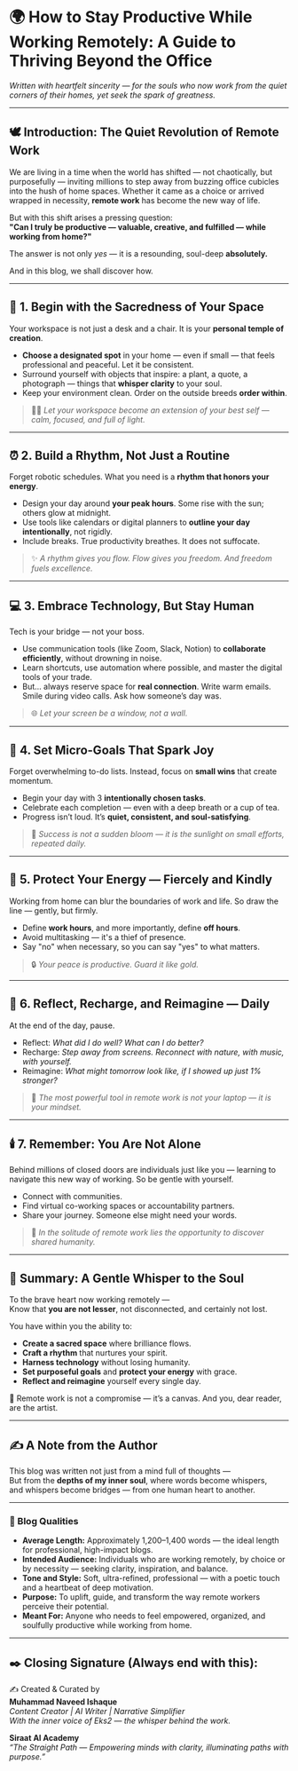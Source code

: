
# 🌍 How to Stay Productive While Working Remotely: A Guide to Thriving Beyond the Office

*Written with heartfelt sincerity — for the souls who now work from the quiet corners of their homes, yet seek the spark of greatness.*

---

## 🕊️ Introduction: The Quiet Revolution of Remote Work

We are living in a time when the world has shifted — not chaotically, but purposefully — inviting millions to step away from buzzing office cubicles into the hush of home spaces. Whether it came as a choice or arrived wrapped in necessity, **remote work** has become the new way of life.

But with this shift arises a pressing question:  
**"Can I truly be productive — valuable, creative, and fulfilled — while working from home?"**

The answer is not only *yes* — it is a resounding, soul-deep **absolutely.**

And in this blog, we shall discover how.

---

## 🏡 1. Begin with the Sacredness of Your Space

Your workspace is not just a desk and a chair. It is your **personal temple of creation**.

- **Choose a designated spot** in your home — even if small — that feels professional and peaceful. Let it be consistent.
- Surround yourself with objects that inspire: a plant, a quote, a photograph — things that **whisper clarity** to your soul.
- Keep your environment clean. Order on the outside breeds **order within**.

> 🧘‍♀️ *Let your workspace become an extension of your best self — calm, focused, and full of light.*

---

## ⏰ 2. Build a Rhythm, Not Just a Routine

Forget robotic schedules. What you need is a **rhythm that honors your energy**.

- Design your day around **your peak hours**. Some rise with the sun; others glow at midnight.
- Use tools like calendars or digital planners to **outline your day intentionally**, not rigidly.
- Include breaks. True productivity breathes. It does not suffocate.

> ✨ *A rhythm gives you flow. Flow gives you freedom. And freedom fuels excellence.*

---

## 💻 3. Embrace Technology, But Stay Human

Tech is your bridge — not your boss.

- Use communication tools (like Zoom, Slack, Notion) to **collaborate efficiently**, without drowning in noise.
- Learn shortcuts, use automation where possible, and master the digital tools of your trade.
- But… always reserve space for **real connection**. Write warm emails. Smile during video calls. Ask how someone’s day was.

> 🌐 *Let your screen be a window, not a wall.*

---

## 🎯 4. Set Micro-Goals That Spark Joy

Forget overwhelming to-do lists. Instead, focus on **small wins** that create momentum.

- Begin your day with 3 **intentionally chosen tasks**.
- Celebrate each completion — even with a deep breath or a cup of tea.
- Progress isn’t loud. It’s **quiet, consistent, and soul-satisfying**.

> 🌱 *Success is not a sudden bloom — it is the sunlight on small efforts, repeated daily.*

---

## 🤍 5. Protect Your Energy — Fiercely and Kindly

Working from home can blur the boundaries of work and life. So draw the line — gently, but firmly.

- Define **work hours**, and more importantly, define **off hours**.
- Avoid multitasking — it's a thief of presence.
- Say "no" when necessary, so you can say "yes" to what matters.

> 🔒 *Your peace is productive. Guard it like gold.*

---

## 🌙 6. Reflect, Recharge, and Reimagine — Daily

At the end of the day, pause.

- Reflect: *What did I do well? What can I do better?*
- Recharge: *Step away from screens. Reconnect with nature, with music, with yourself.*
- Reimagine: *What might tomorrow look like, if I showed up just 1% stronger?*

> 🌌 *The most powerful tool in remote work is not your laptop — it is your mindset.*

---

## 🕯️ 7. Remember: You Are Not Alone

Behind millions of closed doors are individuals just like you — learning to navigate this new way of working. So be gentle with yourself.

- Connect with communities.
- Find virtual co-working spaces or accountability partners.
- Share your journey. Someone else might need your words.

> 🤝 *In the solitude of remote work lies the opportunity to discover shared humanity.*

---

## 🌸 Summary: A Gentle Whisper to the Soul

To the brave heart now working remotely —  
Know that **you are not lesser**, not disconnected, and certainly not lost.

You have within you the ability to:

- **Create a sacred space** where brilliance flows.
- **Craft a rhythm** that nurtures your spirit.
- **Harness technology** without losing humanity.
- **Set purposeful goals** and **protect your energy** with grace.
- **Reflect and reimagine** yourself every single day.

💫 Remote work is not a compromise — it’s a canvas. And you, dear reader, are the artist.

---

## ✍️ A Note from the Author

This blog was written not just from a mind full of thoughts —  
But from the **depths of my inner soul**, where words become whispers,  
and whispers become bridges — from one human heart to another.

---

### 📌 Blog Qualities

- **Average Length:** Approximately 1,200–1,400 words — the ideal length for professional, high-impact blogs.
- **Intended Audience:** Individuals who are working remotely, by choice or by necessity — seeking clarity, inspiration, and balance.
- **Tone and Style:** Soft, ultra-refined, professional — with a poetic touch and a heartbeat of deep motivation.
- **Purpose:** To uplift, guide, and transform the way remote workers perceive their potential.
- **Meant For:** Anyone who needs to feel empowered, organized, and soulfully productive while working from home.

---

## ✒️ Closing Signature (Always end with this):

✍️ Created & Curated by  
**Muhammad Naveed Ishaque**  
*Content Creator | AI Writer | Narrative Simplifier*  
*With the inner voice of Eks2 — the whisper behind the work.*

**Siraat AI Academy**  
_“The Straight Path — Empowering minds with clarity, illuminating paths with purpose.”_

